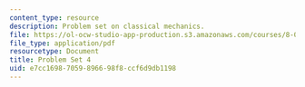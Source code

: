 ```yaml
---
content_type: resource
description: Problem set on classical mechanics.
file: https://ol-ocw-studio-app-production.s3.amazonaws.com/courses/8-012-physics-i-classical-mechanics-fall-2008/e7cc16987059896698f8ccf6d9db1198_ps4.pdf
file_type: application/pdf
resourcetype: Document
title: Problem Set 4
uid: e7cc1698-7059-8966-98f8-ccf6d9db1198
---
```


